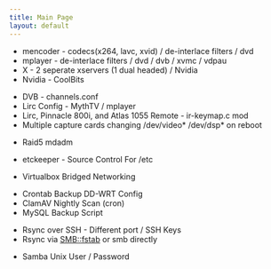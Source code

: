 ```yaml
---
title: Main Page
layout: default
---
```


-   mencoder - codecs(x264, lavc, xvid) / de-interlace filters / dvd
-   mplayer - de-interlace filters / dvd / dvb / xvmc / vdpau
-   X - 2 seperate xservers (1 dual headed) / Nvidia
-   Nvidia - CoolBits

<!-- -->

-   DVB - channels.conf
-   Lirc Config - MythTV / mplayer
-   Lirc, Pinnacle 800i, and Atlas 1055 Remote - ir-keymap.c mod
-   Multiple capture cards changing /dev/video\* /dev/dsp\* on reboot

<!-- -->

-   Raid5 mdadm

<!-- -->

-   etckeeper - Source Control For /etc

<!-- -->

-   Virtualbox Bridged Networking

<!-- -->

-   Crontab Backup DD-WRT Config
-   ClamAV Nightly Scan (cron)
-   MySQL Backup Script

<!-- -->

-   Rsync over SSH - Different port / SSH Keys
-   Rsync via <SMB::fstab> or smb directly

<!-- -->

-   Samba Unix User / Password

